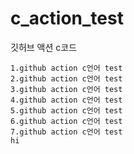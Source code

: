 # c_action_test
깃허브 액션 c코드
<!-- RESULT_START -->
```
1.github action c언어 test
2.github action c언어 test
3.github action c언어 test
4.github action c언어 test
5.github action c언어 test
6.github action c언어 test
7.github action c언어 test
hi
```
<!-- RESULT_END -->
